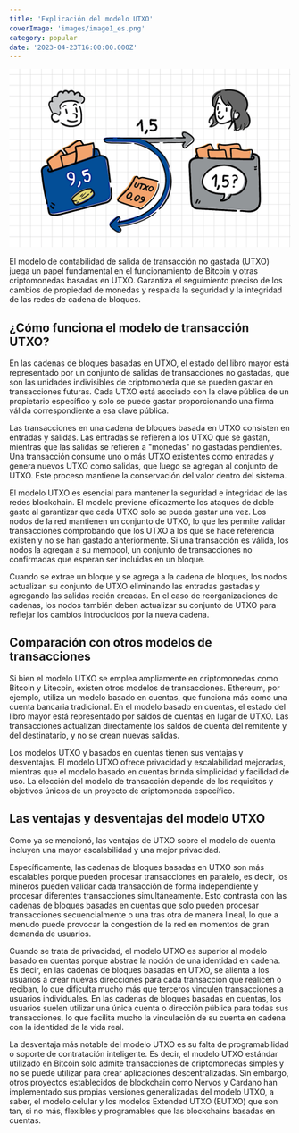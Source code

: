 ```yaml
---
title: 'Explicación del modelo UTXO'
coverImage: 'images/image1_es.png'
category: popular
date: '2023-04-23T16:00:00.000Z'
---
```


![alt_text](images/image2.png 'image_tooltip')

El modelo de contabilidad de salida de transacción no gastada (UTXO) juega un papel fundamental en el funcionamiento de Bitcoin y otras criptomonedas basadas en UTXO. Garantiza el seguimiento preciso de los cambios de propiedad de monedas y respalda la seguridad y la integridad de las redes de cadena de bloques.

## ¿Cómo funciona el modelo de transacción UTXO?

En las cadenas de bloques basadas en UTXO, el estado del libro mayor está representado por un conjunto de salidas de transacciones no gastadas, que son las unidades indivisibles de criptomoneda que se pueden gastar en transacciones futuras. Cada UTXO está asociado con la clave pública de un propietario específico y solo se puede gastar proporcionando una firma válida correspondiente a esa clave pública.

Las transacciones en una cadena de bloques basada en UTXO consisten en entradas y salidas. Las entradas se refieren a los UTXO que se gastan, mientras que las salidas se refieren a "monedas" no gastadas pendientes. Una transacción consume uno o más UTXO existentes como entradas y genera nuevos UTXO como salidas, que luego se agregan al conjunto de UTXO. Este proceso mantiene la conservación del valor dentro del sistema.

El modelo UTXO es esencial para mantener la seguridad e integridad de las redes blockchain. El modelo previene eficazmente los ataques de doble gasto al garantizar que cada UTXO solo se pueda gastar una vez. Los nodos de la red mantienen un conjunto de UTXO, lo que les permite validar transacciones comprobando que los UTXO a los que se hace referencia existen y no se han gastado anteriormente. Si una transacción es válida, los nodos la agregan a su mempool, un conjunto de transacciones no confirmadas que esperan ser incluidas en un bloque.

Cuando se extrae un bloque y se agrega a la cadena de bloques, los nodos actualizan su conjunto de UTXO eliminando las entradas gastadas y agregando las salidas recién creadas. En el caso de reorganizaciones de cadenas, los nodos también deben actualizar su conjunto de UTXO para reflejar los cambios introducidos por la nueva cadena.

## Comparación con otros modelos de transacciones

Si bien el modelo UTXO se emplea ampliamente en criptomonedas como Bitcoin y Litecoin, existen otros modelos de transacciones. Ethereum, por ejemplo, utiliza un modelo basado en cuentas, que funciona más como una cuenta bancaria tradicional. En el modelo basado en cuentas, el estado del libro mayor está representado por saldos de cuentas en lugar de UTXO. Las transacciones actualizan directamente los saldos de cuenta del remitente y del destinatario, y no se crean nuevas salidas.

Los modelos UTXO y basados en cuentas tienen sus ventajas y desventajas. El modelo UTXO ofrece privacidad y escalabilidad mejoradas, mientras que el modelo basado en cuentas brinda simplicidad y facilidad de uso. La elección del modelo de transacción depende de los requisitos y objetivos únicos de un proyecto de criptomoneda específico.

## Las ventajas y desventajas del modelo UTXO

Como ya se mencionó, las ventajas de UTXO sobre el modelo de cuenta incluyen una mayor escalabilidad y una mejor privacidad.

Específicamente, las cadenas de bloques basadas en UTXO son más escalables porque pueden procesar transacciones en paralelo, es decir, los mineros pueden validar cada transacción de forma independiente y procesar diferentes transacciones simultáneamente. Esto contrasta con las cadenas de bloques basadas en cuentas que solo pueden procesar transacciones secuencialmente o una tras otra de manera lineal, lo que a menudo puede provocar la congestión de la red en momentos de gran demanda de usuarios.

Cuando se trata de privacidad, el modelo UTXO es superior al modelo basado en cuentas porque abstrae la noción de una identidad en cadena. Es decir, en las cadenas de bloques basadas en UTXO, se alienta a los usuarios a crear nuevas direcciones para cada transacción que realicen o reciban, lo que dificulta mucho más que terceros vinculen transacciones a usuarios individuales. En las cadenas de bloques basadas en cuentas, los usuarios suelen utilizar una única cuenta o dirección pública para todas sus transacciones, lo que facilita mucho la vinculación de su cuenta en cadena con la identidad de la vida real.

La desventaja más notable del modelo UTXO es su falta de programabilidad o soporte de contratación inteligente. Es decir, el modelo UTXO estándar utilizado en Bitcoin solo admite transacciones de criptomonedas simples y no se puede utilizar para crear aplicaciones descentralizadas. Sin embargo, otros proyectos establecidos de blockchain como Nervos y Cardano han implementado sus propias versiones generalizadas del modelo UTXO, a saber, el modelo celular y los modelos Extended UTXO (EUTXO) que son tan, si no más, flexibles y programables que las blockchains basadas en cuentas.

